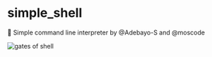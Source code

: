 # simple_shell
🤖 Simple command line interpreter by @Adebayo-S and @moscode

![gates of shell](https://s3.amazonaws.com/intranet-projects-files/holbertonschool-low_level_programming/235/shell.jpeg)

